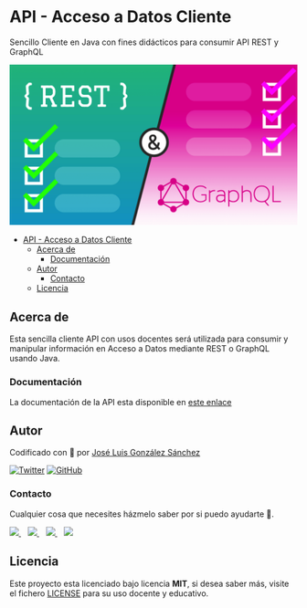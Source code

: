 # API - Acceso a Datos Cliente
Sencillo Cliente en Java con fines didácticos para consumir API REST y GraphQL

![imagen](./images/rest-graphql.png)

- [API - Acceso a Datos Cliente](#api---acceso-a-datos-cliente)
  - [Acerca de](#acerca-de)
    - [Documentación](#documentación)
  - [Autor](#autor)
    - [Contacto](#contacto)
  - [Licencia](#licencia)


## Acerca de
Esta sencilla cliente API con usos docentes será utilizada para consumir y manipular información en Acceso a Datos mediante REST o GraphQL usando Java.

### Documentación
La documentación de la API esta disponible en [este enlace](https://documenter.getpostman.com/view/11271351/UV5agGTC) 
## Autor
Codificado con :sparkling_heart: por [José Luis González Sánchez](https://twitter.com/joseluisgonsan)

[![Twitter](https://img.shields.io/twitter/follow/joseluisgonsan?style=social)](https://twitter.com/joseluisgonsan)
[![GitHub](https://img.shields.io/github/followers/joseluisgs?style=social)](https://github.com/joseluisgs)

### Contacto
<p>
  Cualquier cosa que necesites házmelo saber por si puedo ayudarte 💬.
</p>
<p>
    <a href="https://twitter.com/joseluisgonsan" target="_blank">
        <img src="https://i.imgur.com/U4Uiaef.png" 
    height="30">
    </a> &nbsp;&nbsp;
    <a href="https://github.com/joseluisgs" target="_blank">
        <img src="https://cdn.iconscout.com/icon/free/png-256/github-153-675523.png" 
    height="30">
    </a> &nbsp;&nbsp;
    <a href="https://www.linkedin.com/in/joseluisgonsan" target="_blank">
        <img src="https://upload.wikimedia.org/wikipedia/commons/thumb/c/ca/LinkedIn_logo_initials.png/768px-LinkedIn_logo_initials.png" 
    height="30">
    </a>  &nbsp;&nbsp;
    <a href="https://joseluisgs.github.io/" target="_blank">
        <img src="https://joseluisgs.github.io/favicon.png" 
    height="30">
    </a>
</p>


## Licencia

Este proyecto esta licenciado bajo licencia **MIT**, si desea saber más, visite el fichero
[LICENSE](./LICENSE) para su uso docente y educativo.
